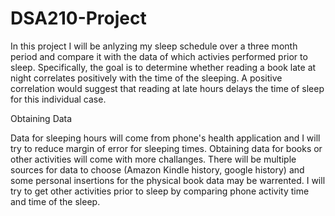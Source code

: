 # DSA210-Project

In this project I will be anlyzing my sleep schedule over a three month period and compare it with the data of which activies performed prior to sleep. Specifically, the goal is to determine whether reading a book late at night correlates positively with the time of the sleeping. A positive correlation would suggest that reading at late hours delays the time of sleep for this individual case.

Obtaining Data

Data for sleeping hours will come from phone's health application and I will try to reduce margin of error for sleeping times. Obtaining data for books or other activities will come with more challanges. There will be multiple sources for data to choose (Amazon Kindle history, google history) and some personal insertions for the physical book data may be warrented. I will try to get other activities prior to sleep by comparing phone activity time and time of the sleep.
